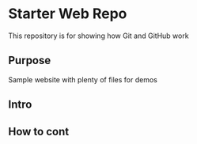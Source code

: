 # Starter Web Repo

This repository is for showing how Git and GitHub work

## Purpose

Sample website with plenty of files for demos

## Intro

## How to cont